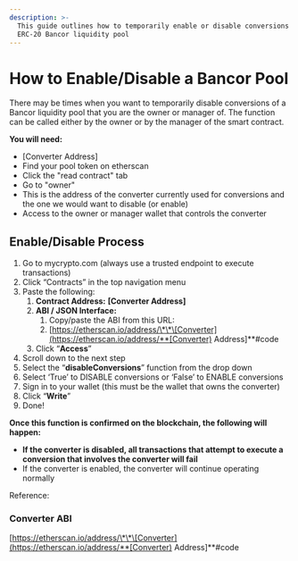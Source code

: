 ```yaml
---
description: >-
  This guide outlines how to temporarily enable or disable conversions of an
  ERC-20 Bancor liquidity pool
---
```


# How to Enable/Disable a Bancor Pool

There may be times when you want to temporarily disable conversions of a Bancor liquidity pool that you are the owner or manager of. The function can be called either by the owner or by the manager of the smart contract.

**You will need:**

* \[Converter Address\]
* Find your pool token on etherscan
* Click the "read contract" tab
* Go to "owner" 
* This is the address of the converter currently used for conversions and the one we would want to disable \(or enable\)
* Access to the owner or manager wallet that controls the converter

## Enable/Disable Process

1. Go to mycrypto.com \(always use a trusted endpoint to execute transactions\)
2. Click “Contracts” in the top navigation menu 
3. Paste the following:
   1. **Contract Address:** **\[Converter Address\]**
   2. **ABI / JSON Interface:** 
      1. Copy/paste the ABI from this URL:
      2. [https://etherscan.io/address/\*\*\[Converter](https://etherscan.io/address/**[Converter) Address\]\*\*\#code 
   3. Click “**Access**”
4. Scroll down to the next step
5. Select the “**disableConversions**” function from the drop down
6. Select ‘True’ to DISABLE conversions or ‘False’ to ENABLE conversions
7. Sign in to your wallet \(this must be the wallet that owns the converter\)
8. Click “**Write**”
9. Done!

**Once this function is confirmed on the blockchain, the following will happen:**

* **If the converter is disabled, all transactions that attempt to execute a conversion that involves the converter will fail**
* If the converter is enabled, the converter will continue operating normally

Reference:

### Converter ABI

[https://etherscan.io/address/\*\*\[Converter](https://etherscan.io/address/**[Converter) Address\]\*\*\#code


